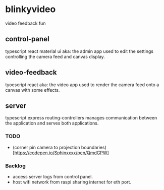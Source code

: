# blinkyvideo
video feedback fun

## control-panel
typescript react material ui
aka: the admin app
used to edit the settings controlling the camera feed and canvas display.

## video-feedback
tyoescript react
aka: the video app
used to render the camera feed onto a canvas with some effects.

## server
typescript express routing-controllers
manages communication between the application and serves both applications.

### TODO
- (corner pin camera to projection boundaries)[https://codepen.io/Sphinxxxx/pen/QmdGPW]

### Backlog
- access server logs from control panel.
- host wifi network from raspi sharing internet for eth port.

